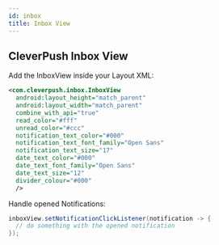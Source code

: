 ```yaml
---
id: inbox
title: Inbox View
---
```


## CleverPush Inbox View

Add the InboxView inside your Layout XML:

```xml
<com.cleverpush.inbox.InboxView
  android:layout_height="match_parent"
  android:layout_width="match_parent"
  combine_with_api="true"
  read_color="#fff"
  unread_color="#ccc"
  notification_text_color="#000"
  notification_text_font_family="Open Sans"
  notification_text_size="17"
  date_text_color="#000"
  date_text_font_family="Open Sans"
  date_text_size="12"
  divider_colour="#000"
  />
```


Handle opened Notifications:

```java
inboxView.setNotificationClickListener(notification -> {
  // do something with the opened notification
});
```
